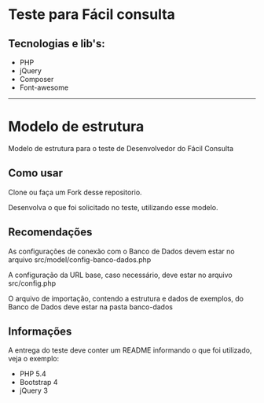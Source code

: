 # Teste para Fácil consulta
## Tecnologias e lib's:
  * PHP
  * jQuery
  * Composer
  * Font-awesome
-------------------

# Modelo de estrutura
Modelo de estrutura para o teste de Desenvolvedor do Fácil Consulta



## Como usar
Clone ou faça um Fork desse repositorio.

Desenvolva o que foi solicitado no teste, utilizando esse modelo.

## Recomendações
As configurações de conexão com o Banco de Dados devem estar no arquivo src/model/config-banco-dados.php

A configuração da URL base, caso necessário, deve estar no arquivo src/config.php

O arquivo de importação, contendo a estrutura e dados de exemplos, do Banco de Dados deve estar na pasta banco-dados

## Informações
A entrega do teste deve conter um README informando o que foi utilizado, veja o exemplo:

* PHP 5.4
* Bootstrap 4
* jQuery 3
